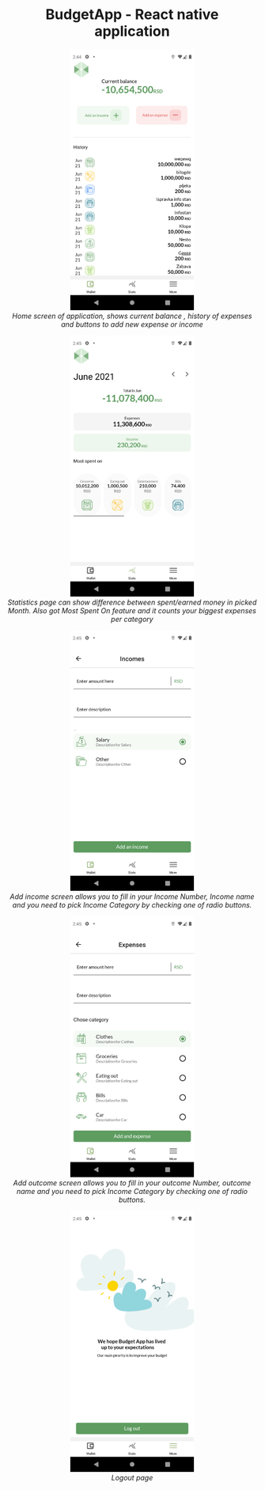 
<h1 align="center">BudgetApp - React native application</h1>


<p align="center">
  <img src="screenshots/homepage.png" alt="Homepage screenshot" width="250px"/>
  <br>
  <i>Home screen of application, shows current balance , history of expenses and buttons to add new expense or income </i>
  <br>
</p>

<p align="center">
  <img src="screenshots/statspage.png" alt="statspage screenshot" width="250px"/>
  <br>
  <i>Statistics page can show difference between spent/earned money in picked Month. Also got Most Spent On feature and it counts your biggest expenses per category </i>
  <br>
</p>

<p align="center">
  <img src="screenshots/addincome.png" alt="add income screenshot" width="250px"/>
  <br>
  <i>Add income screen allows you to fill in your Income Number, Income name and you need to pick Income Category by checking one of radio buttons. </i>
  <br>
</p>

<p align="center">
  <img src="screenshots/addoutcome.png" alt="add outcome screenshot" width="250px"/>
  <br>
  <i>Add outcome screen allows you to fill in your outcome Number, outcome name and you need to pick Income Category by checking one of radio buttons. </i>
  <br>
</p>

<p align="center">
  <img src="screenshots/logoutpage.png" alt="Logout page" width="250px"/>
  <br>
  <i>Logout page </i>
  <br>
</p>

